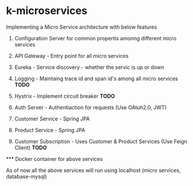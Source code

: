 # k-microservices

Implementing a Micro Service architecture with below features

1. Configuration Server for common propertis amonng different micro services
2. API Gateway - Entry point for all micro services
3. Eureka - Service discovery - whether the servic is up or down
4. Logging - Maintaing trace id and span id's among all micro services **TODO**
5. Hystrix - Implement circuit breaker **TODO**

6. Auth Server - Authentiaction for requests (Use OAtuh2.0, JWT)
7. Customer Service - Spring JPA
8. Product Service - Spring JPA
9. Customer Subscription - Uses Customer & Product Services (Use Feign Client) **TODO**

*** Docker container for above services

As of now all the above services will run using localhost (micro services, database-mysql)
